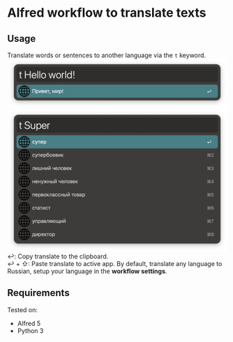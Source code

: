 # Alfred workflow to translate texts
## Usage
Translate words or sentences to another language via the `t` keyword.
![preview](images/preview.png)
![preview2](images/preview2.png)
↩: Copy translate to the clipboard.  
↩ + ⇧: Paste translate to active app.
By default, translate any language to Russian, setup your language in the **workflow settings**.
## Requirements
Tested on:
- Alfred 5
- Python 3
